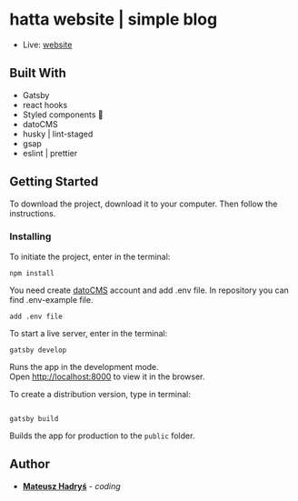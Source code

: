 # hatta website | simple blog

- Live: [website](https://hadrysm-hatta.netlify.app/)

## Built With

- Gatsby
- react hooks
- Styled components 💅
- datoCMS
- husky | lint-staged
- gsap
- eslint | prettier

## Getting Started

To download the project, download it to your computer. Then follow the instructions.

### Installing

To initiate the project, enter in the terminal:

```
npm install
```

You need create [datoCMS](https://www.datocms.com/) account and add .env file. In repository you can find .env-example file.

```
add .env file
```

To start a live server, enter in the terminal:

```
gatsby develop
```

Runs the app in the development mode.<br />
Open [http://localhost:8000](http://localhost:8000) to view it in the browser.

To create a distribution version, type in terminal:

```

gatsby build

```

Builds the app for production to the `public` folder.<br />

## Author

- **[Mateusz Hadryś](https://github.com/hadrysm)** - _coding_
